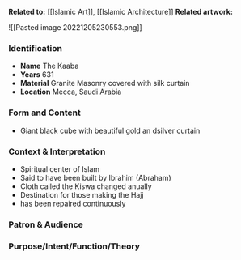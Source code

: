 **Related to:** [[Islamic Art]], [[Islamic Architecture]]
**Related artwork:** 

![[Pasted image 20221205230553.png]]

### Identification
- **Name** The Kaaba
- **Years** 631
- **Material** Granite Masonry covered with silk curtain
- **Location** Mecca, Saudi Arabia

### Form and Content
- Giant black cube with beautiful gold an dsilver curtain

### Context & Interpretation
- Spiritual center of Islam
- Said to have been built by Ibrahim (Abraham)
- Cloth called the Kiswa changed anually
- Destination for those making the Hajj
- has been repaired continuously

### Patron & Audience


### Purpose/Intent/Function/Theory
